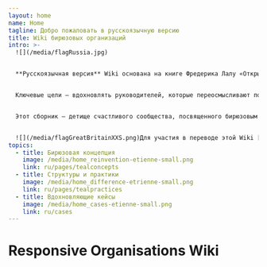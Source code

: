 ```yaml
---
layout: home
name: Home
tagline: Добро пожаловать в русскоязычную версию
title: Wiki бирюзовых организаций
intro: >-
  ![](/media/flagRussia.jpg)   


  **Русскоязычная версия** Wiki основана на книге Фредерика Лалу «Открывая организации будущего». 


  Ключевые цели — вдохновлять руководителей, которые переосмысливают подход в моделях управления организации, и служить практическим руководством для создания бирюзовых команд!


  Этот сборник — детище счастливого сообщества, посвященного бирюзовым организациям, появляющимся повсюду. Приглашаем [присоединиться к нам и внести вклад](https://reinventingorganizationswiki.com/ru/pages/how-can-you-contribute) в добавление практик и идей в Wiki.


  ![](/media/flagGreatBritainXXS.png)Для участия в переводе этой Wiki [нажмите сюда](https://reinventingorganizationswiki.com/ru/pages/translations) (на венгерском и испанском языках контент готов. На русском, китайском и французском в процессе).
topics:
  - title: Бирюзовая концепция
    image: /media/home_reinvention-etienne-small.png
    link: ru/pages/tealconcepts
  - title: Структуры и практики
    image: /media/home_difference-etrienne-small.png
    link: ru/pages/tealpractices
  - title: Вдохновляющие кейсы
    image: /media/home_cases-etienne-small.png
    link: ru/cases
---
```


# Responsive Organisations Wiki
